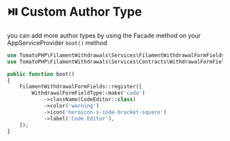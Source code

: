 # ⏯️ Custom Author Type

you can add more author types by using the Facade method on your AppServiceProvider `boot()` method

```php
use TomatoPHP\FilamentWithdrawals\Services\FilamentWithdrawalFormFields;
use TomatoPHP\FilamentWithdrawals\Services\Contracts\WithdrawalFormFieldType;

public function boot()
{
    FilamentWithdrawalFormFields::register([
        WithdrawalFormFieldType::make('code')
            ->className(CodeEditor::class)
            ->color('warning')
            ->icon('heroicon-s-code-bracket-square')
            ->label('Code Editor'),
    ]);
}
```
